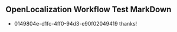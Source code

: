 ## OpenLocalization Workflow Test MarkDown
* 0149804e-d1fc-4ff0-94d3-e90f02049419 thanks!

<!--HONumber=Aug16_HO1-->



